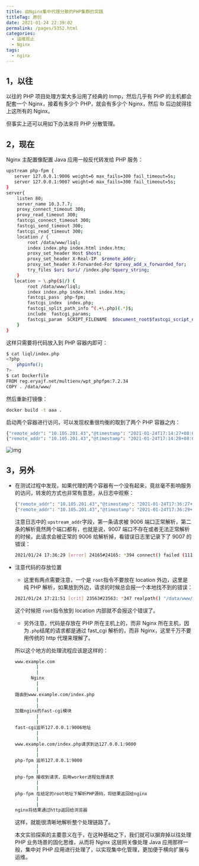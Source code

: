 ```yaml
---
title: 由Nginx集中代理分散的PHP集群的实践
titleTag: 原创
date: 2021-01-24 22:39:02
permalink: /pages/5352.html
categories:
  - 运维观止
  - Nginx
tags:
  - nginx
---
```


## 1，以往



以往的 PHP 项目处理方案大多沿用了经典的 lnmp，然后几乎有 PHP 的主机都会配套一个 Nginx，接着有多少个 PHP，就会有多少个 Nginx，然后 lb 后边就得挂上这所有的 Nginx。



但事实上还可以用如下办法来将 PHP 分散管理。



## 2，现在



Nginx 主配置像配置 Java 应用一般反代转发给 PHP 服务：



```sh
upstream php-fpm {
   server 127.0.0.1:9006 weight=6 max_fails=300 fail_timeout=5s;
   server 127.0.0.1:9007 weight=6 max_fails=300 fail_timeout=5s;
}
server{
    listen 80;
    server_name 10.3.7.7;
    proxy_connect_timeout 300;
    proxy_read_timeout 300;
    fastcgi_connect_timeout 300;
    fastcgi_send_timeout 300;
    fastcgi_read_timeout 300;
    location / {
        root /data/www/liql;
        index index.php index.html index.htm;
        proxy_set_header Host $host;
        proxy_set_header X-Real-IP  $remote_addr;
        proxy_set_header X-Forwarded-For $proxy_add_x_forwarded_for;
        try_files $uri $uri/ /index.php?$query_string;
    }
   location ~ \.php($|/) {
        root /data/www/liql;
        index index.php index.html index.htm;
        fastcgi_pass  php-fpm;
        fastcgi_index  index.php;
        fastcgi_split_path_info ^(.+\.php)(.*)$;
        include  fastcgi_params;
        fastcgi_param  SCRIPT_FILENAME  $document_root$fastcgi_script_name;
    }
}
```



这样只需要将代码放入到 PHP 容器内即可：



```sh
$ cat liql/index.php
<?php
    phpinfo();
?>
$ cat Dockerfile
FROM reg.eryajf.net/multienv/wpt_phpfpm:7.2.34
COPY . /data/www/
```



然后重新打镜像：



```sh
docker build -t aaa .
```



启动两个容器进行访问，可以发现权重很均衡的取到了两个 PHP 容器之内：



```sh
{"remote_addr": "10.105.201.43","@timestamp": "2021-01-24T17:14:27+08:00","upstream_addr": "127.0.0.1:9006","request_uri": "/","verb": "GET","httpversion": "HTTP/1.1","response": "200", "body_bytes_sent": "28892", "referrer": "", "user_agent": "Mozilla/5.0 (Macintosh; Intel Mac OS X 11_1_0) AppleWebKit/537.36 (KHTML, like Gecko) Chrome/87.0.4280.88 Safari/537.36", "http_x_forwarded_for": "", "server_name": "10.3.7.7","request_time": "0.003","upstream_response_time": "0.003","realpath_root": "","cookie": "grafana_session=02bc6ce5e1489781ff5ed00ef9fb61ca","request_body": "","nginx_version": "1.13.6","scheme": "http"}
{"remote_addr": "10.105.201.43","@timestamp": "2021-01-24T17:14:28+08:00","upstream_addr": "127.0.0.1:9007","request_uri": "/","verb": "GET","httpversion": "HTTP/1.1","response": "200", "body_bytes_sent": "28895", "referrer": "", "user_agent": "Mozilla/5.0 (Macintosh; Intel Mac OS X 11_1_0) AppleWebKit/537.36 (KHTML, like Gecko) Chrome/87.0.4280.88 Safari/537.36", "http_x_forwarded_for": "", "server_name": "10.3.7.7","request_time": "0.004","upstream_response_time": "0.004","realpath_root": "","cookie": "grafana_session=02bc6ce5e1489781ff5ed00ef9fb61ca","request_body": "","nginx_version": "1.13.6","scheme": "http"}
```





![img](http://t.eryajf.net/imgs/2021/09/1f46815554ec1108.jpg)





## 3，另外



- 在测试过程中发现，如果代理的两个容器有一个没有起来，竟丝毫不影响服务的访问，转发的方式也非常有意思，从日志中观察：

  ```sh
  {"remote_addr": "10.105.201.43","@timestamp": "2021-01-24T17:36:27+08:00","upstream_addr": "127.0.0.1:9006","request_uri": "/","verb": "GET","httpversion": "HTTP/1.1","response": "200", "body_bytes_sent": "28898", "referrer": "", "user_agent": "Mozilla/5.0 (Macintosh; Intel Mac OS X 11_1_0) AppleWebKit/537.36 (KHTML, like Gecko) Chrome/87.0.4280.88 Safari/537.36", "http_x_forwarded_for": "", "server_name": "10.3.7.7","request_time": "0.004","upstream_response_time": "0.004","realpath_root": "/data/www/liql","cookie": "grafana_session=02bc6ce5e1489781ff5ed00ef9fb61ca","request_body": "","nginx_version": "1.13.6","scheme": "http"}
  {"remote_addr": "10.105.201.43","@timestamp": "2021-01-24T17:36:29+08:00","upstream_addr": "127.0.0.1:9007, 127.0.0.1:9006","request_uri": "/","verb": "GET","httpversion": "HTTP/1.1","response": "200", "body_bytes_sent": "28899", "referrer": "", "user_agent": "Mozilla/5.0 (Macintosh; Intel Mac OS X 11_1_0) AppleWebKit/537.36 (KHTML, like Gecko) Chrome/87.0.4280.88 Safari/537.36", "http_x_forwarded_for": "", "server_name": "10.3.7.7","request_time": "0.004","upstream_response_time": "0.000, 0.004","realpath_root": "/data/www/liql","cookie": "grafana_session=02bc6ce5e1489781ff5ed00ef9fb61ca","request_body": "","nginx_version": "1.13.6","scheme": "http"}
  ```

  注意日志中的 `upstream_addr`字段，第一条请求被 9006 端口正常解析，第二条的解析竟然两个端口都有，也就是说，9007 端口不存在或者无法正常解析的时候，此请求会被正常的 9006 给解析掉，看错误日志里记录下了 9007 的错误：

  ```sh
  2021/01/24 17:36:29 [error] 24165#24165: *394 connect() failed (111: Connection refused) while connecting to upstream, client: 10.105.201.43, server: 10.3.7.7, request: "GET / HTTP/1.1", upstream: "fastcgi://127.0.0.1:9007", host: "10.3.7.7"
  ```

- 注意代码的存放位置

  - 这里有两点需要注意，一个是 `root`指令不要放在 location 外边，这里是纯 PHP 解析，如果放到外边，请求的时候总会报一个本地找不到的错误：

  ```sh
  2021/01/24 17:21:51 [crit] 23563#23563: *347 realpath() "/data/www/liql" failed (2: No such file or directory) while logging request, client: 10.105.201.43, server: 10.3.7.7, request: "GET / HTTP/1.1", upstream: "fastcgi://127.0.0.1:9006", host: "10.3.7.7"
  ```

  这个时候把 `root`指令放到 location 内部就不会报这个错误了。

  - 另外注意，代码是存放在 PHP 所在主机上的，而非 Nginx 所在主机，因为`.php`结尾的请求都是通过 fast_cgi 解析的，而非 Nginx，这里千万不要用传统的 http 代理来理解了。

  所以这个地方的处理流程应该是这样的：

  ```sh
  www.example.com
          |
          |
        Nginx
          |
          |
  路由到www.example.com/index.php
          |
          |
  加载nginx的fast-cgi模块
          |
          |
  fast-cgi监听127.0.0.1:9006地址
          |
          |
  www.example.com/index.php请求到达127.0.0.1:9000
          |
          |
  php-fpm 监听127.0.0.1:9000
          |
          |
  php-fpm 接收到请求，启用worker进程处理请求
          |
          |
  php-fpm 在给定的root地址下解析PHP源码，将结果返回给nginx
          |
          |
  nginx将结果通过http返回给浏览器
  ```

  这样，就能很清晰地解析整个处理链路了。

  本文实验探索的主要意义在于，在这种基础之下，我们就可以摒弃掉以往处理 PHP 业务场景的固化思维，从而将 Nginx 这层网关像处理 Java 应用那样一般，集中对 PHP 应用进行处理了，以实现集中化管理，更加便于横向扩展与运维。
